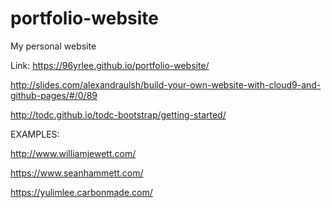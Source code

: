 # portfolio-website
My personal website

Link: https://96yrlee.github.io/portfolio-website/


http://slides.com/alexandraulsh/build-your-own-website-with-cloud9-and-github-pages/#/0/89


http://todc.github.io/todc-bootstrap/getting-started/


EXAMPLES:

http://www.williamjewett.com/

https://www.seanhammett.com/

https://yulimlee.carbonmade.com/

